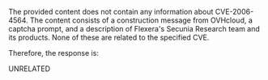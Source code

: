 The provided content does not contain any information about CVE-2006-4564. The content consists of a construction message from OVHcloud, a captcha prompt, and a description of Flexera's Secunia Research team and its products. None of these are related to the specified CVE.

Therefore, the response is:

UNRELATED